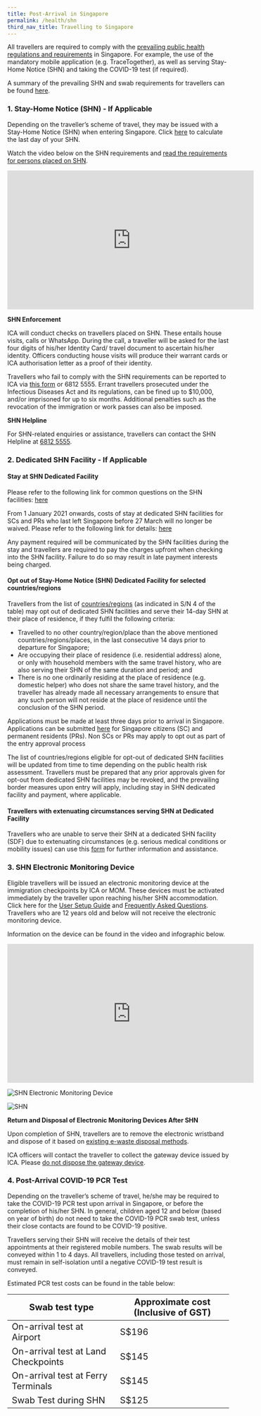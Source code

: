 ```yaml
---
title: Post-Arrival in Singapore
permalink: /health/shn
third_nav_title: Travelling to Singapore
---
```

All travellers are required to comply with the <a href="https://www.moh.gov.sg/covid-19" target="_blank"> prevailing public health regulations and requirements</a> in Singapore. For example, the use of the mandatory mobile application (e.g. TraceTogether), as well as serving Stay-Home Notice (SHN) and taking the COVID-19 test (if required).

A summary of the prevailing SHN and swab requirements for travellers can be found <a href="/files/SHN-and-swab-summary.pdf" target="_blank">here</a>.

### 1. Stay-Home Notice (SHN) - If Applicable

Depending on the traveller’s scheme of travel, they may be issued with a Stay-Home Notice (SHN) when entering Singapore. Click <a href="https://service2.mom.gov.sg/shn/shn-calculator/" target="_blank">here</a> to calculate the last day of your SHN.

Watch the video below on the SHN requirements and <a href="https://www.moh.gov.sg/docs/librariesprovider5/advisories/moh-health-advisory-for-persons-issued-stay-home-notice_4-nov.pdf" target="_blank">read the requirements for persons placed on SHN</a>.

<iframe width="560" height="315" src="https://www.youtube.com/embed/g-eZmUOp_7o" frameborder="0" allow="accelerometer; autoplay; clipboard-write; encrypted-media; gyroscope; picture-in-picture" allowfullscreen></iframe>

**SHN Enforcement**

ICA will conduct checks on travellers placed on SHN. These entails house visits, calls or WhatsApp. During the call, a traveller will be asked for the last four digits of his/her Identity Card/ travel document to ascertain his/her identity. Officers conducting house visits will produce their warrant cards or ICA authorisation letter as a proof of their identity.

Travellers who fail to comply with the SHN requirements can be reported to ICA via <a href="https://go.gov.sg/reportshnbreach" target="_blank">this form</a> or 6812 5555. Errant travellers prosecuted under the Infectious Diseases Act and its regulations, can be fined up to $10,000, and/or imprisoned for up to six months. Additional penalties such as the revocation of the immigration or work passes can also be imposed.

**SHN Helpline**

For SHN-related enquiries or assistance, travellers can contact the SHN Helpline at <u>6812 5555</u>.


### 2. Dedicated SHN Facility - If Applicable

#### Stay at SHN Dedicated Facility 
 
Please refer to the following link for common questions on the SHN facilities: [here](https://www.gov.sg/article/questions-about-the-dedicated-shn-facilities-for-returnees-answered)

From 1 January 2021 onwards, costs of stay at dedicated SHN facilities for SCs and PRs who last left Singapore before 27 March will no longer be waived. Please refer to the following link for details: [here](https://www.moh.gov.sg/news-highlights/details/updates-to-stay-home-notice-and-charging-policy-for-travellers)

Any payment required will be communicated by the SHN facilities during the stay and travellers are required to pay the charges upfront when checking into the SHN facility. Failure to do so may result in late payment interests being charged.

#### Opt out of Stay-Home Notice (SHN) Dedicated Facility for selected countries/regions

Travellers from the list of [countries/regions](/files/SHN-and-swab-summary.pdf) (as indicated in S/N 4 of the table) may opt out of dedicated SHN facilities and serve their 14-day SHN at their place of residence, if they fulfil the following criteria:

- Travelled to no other country/region/place than the above mentioned countries/regions/places, in the last consecutive 14 days prior to departure for Singapore;
- Are occupying their place of residence (i.e. residential address) alone, or only with household members with the same travel history, who are also serving their SHN of the same duration and period; and
- There is no one ordinarily residing at the place of residence (e.g. domestic helper) who does not share the same travel history, and the traveller has already made all necessary arrangements to ensure that any such person will not reside at the place of residence until the conclusion of the SHN period.

Applications must be made at least three days prior to arrival in Singapore. Applications can be submitted [here](/sc-pr/opt-out/apply-now) for Singapore citizens (SC) and permanent residents (PRs). Non SCs or PRs may apply to opt out as part of the entry approval process

The list of countries/regions eligible for opt-out of dedicated SHN facilities will be updated from time to time depending on the public health risk assessment. Travellers must be prepared that any prior approvals given for opt-out from dedicated SHN facilities may be revoked, and the prevailing border measures upon entry will apply, including stay in SHN dedicated facility and payment, where applicable.

#### Travellers with extenuating circumstances serving SHN at Dedicated Facility 

Travellers who are unable to serve their SHN at a dedicated SHN facility (SDF) due to extenuating circumstances (e.g. serious medical conditions or mobility issues) can use this [form](https://go.gov.sg/shnhotelneeds) for further information and assistance.

### 3. SHN Electronic Monitoring Device

Eligible travellers will be issued an electronic monitoring device at the immigration checkpoints by ICA or MOM. These devices must be activated immediately by the traveller upon reaching his/her SHN accommodation. Click here for the <a href="https://www.ica.gov.sg/docs/default-source/ica/covid-19/stayhomesg-user-setup-guide.pdf" target="_blank">User Setup Guide</a> and [Frequently Asked Questions](https://www.ica.gov.sg/docs/default-source/ica/covid-19/stay@homesg-faqs.pdf). Travellers who are 12 years old and below will not receive the electronic monitoring device.

Information on the device can be found in the video and infographic below.

<iframe width="560" height="315" src="https://www.youtube.com/embed/zKhawlenncA" frameborder="0" allow="accelerometer; autoplay; clipboard-write; encrypted-media; gyroscope; picture-in-picture" allowfullscreen></iframe>

![SHN Electronic Monitoring Device](/images/stayhomesg-infographics-1.png)

![SHN](/images/stayhomesg-infographics-2.png)

**Return and Disposal of Electronic Monitoring Devices After SHN**

Upon completion of SHN, travellers are to remove the electronic wristband and dispose of it based on <a href="https://www.nea.gov.sg/our-services/waste-management/3r-programmes-and-resources/e-waste-management/where-to-recycle-e-waste" target="_blank">existing e-waste disposal methods</a>.

ICA officers will contact the traveller to collect the gateway device issued by ICA. Please <u>do not dispose the gateway device</u>.

### 4. Post-Arrival COVID-19 PCR Test
Depending on the traveller’s scheme of travel, he/she may be required to take the COVID-19 PCR test upon arrival in Singapore, or before the completion of his/her SHN. In general, children aged 12 and below (based on year of birth) do not need to take the COVID-19 PCR swab test, unless their close contacts are found to be COVID-19 positive.

Travellers serving their SHN will receive the details of their test appointments at their registered mobile numbers. The swab results will be conveyed within 1 to 4 days. All travellers, including those tested on arrival, must remain in self-isolation until a negative COVID-19 test result is conveyed.

Estimated PCR test costs can be found in the table below: 

<table>
  <thead>
    <tr>
      <th style="font-size:20px; margin-top:0px; margin-bottom:0px;">Swab test type</th>
      <th style="font-size:20px; margin-top:0px; margin-bottom:0px;">Approximate cost (Inclusive of GST)</th>
    </tr>
  </thead>
  <tbody>
    <tr>
      <td style="font-size:20px; margin-top:0px; margin-bottom:0px;">On-arrival test at Airport</td>
      <td style="font-size:20px; margin-top:0px; margin-bottom:0px;">S$196</td>
    </tr>
        <tr>
      <td style="font-size:20px; margin-top:0px; margin-bottom:0px;">On-arrival test at Land Checkpoints</td>
      <td style="font-size:20px; margin-top:0px; margin-bottom:0px;">S$145</td>
    </tr>
        <tr>
      <td style="font-size:20px; margin-top:0px; margin-bottom:0px;">On-arrival test at Ferry Terminals</td>
      <td style="font-size:20px; margin-top:0px; margin-bottom:0px;">S$145</td>
    </tr>
        <tr>
      <td style="font-size:20px; margin-top:0px; margin-bottom:0px;">Swab Test during SHN</td>
      <td style="font-size:20px; margin-top:0px; margin-bottom:0px;">S$125</td>
    </tr>
  </tbody>
  </table>
